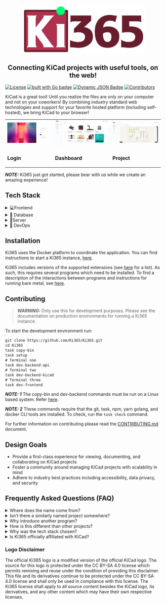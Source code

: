 <div align=center>
  <img src="logos/large/ki365_logo_hi_res_transparent.png" alt="Ki365 logo" width="400" height="auto" />
  <h2>Connecting KiCad projects with useful tools, on the web!</h2>
</div>
  
[![License](https://img.shields.io/badge/License-Apache_2.0-blue.svg)](https://opensource.org/licenses/Apache-2.0)
[![built with Go badge](https://img.shields.io/badge/built_with-Go-367B99.svg)](https://go.dev/talks/2012/splash.article)
[![Dynamic JSON Badge](https://img.shields.io/badge/dynamic/json?url=https%3A%2F%2Fipitio.github.io%2Fbackage%2FKi365%2FKi365%2Fki365.json&query=%24.downloads&logo=github&label=Pulls)](https://github.com/ki365/Ki365/pkgs/container/ki365)
[![Contributors](https://img.shields.io/github/contributors/ki365/ki365)](https://github.com/ki365/ki365/graphs/contributors)

KiCad is a great tool! Until you realize the files are only on your computer and not on your coworkers! By combining industry standard web technologies and support for your favorite hosted platform (including self-hosted), we bring KiCad to your browser! 

<div align=center>
  <table>
    <tr>
      <td>
        <img src="images/login.png" alt="Ki365 login page" width="400" height="auto" />
      </td>
      <td>
        <img src="images/dashboard.png" alt="Ki365 dashboard page" width="400" height="auto" />
      </td>
      <td>
        <img src="images/project.png" alt="Ki365 project page" width="400" height="auto" />
      </td>
    </tr>
    <tr>
      <td>
        <h3>Login</h3>
      </td>
      <td>
        <h3>Dashboard</h3>
      </td>
      <td>
        <h3>Project</h3>
      </td>
    </tr>
    </table>
</div>

**_NOTE:_** Ki365 just got started, please bear with us while we create an amazing experience!

## Tech Stack

<details>
  <summary>💻Frontend</summary>
  <ui>
    <li><a href="https://react.dev/">React</a></li>
    <li><a href="https://yarnpkg.com/">Yarn</a></li>
    <li><a href="https://tailwindcss.com/">Tailwind CSS</a></li>
    <li><a href="https://vitejs.dev/">Vite</a></li>
    <li><a href="https://radix-ui.com/">Radix, through ShadCN</a></li>
    <li><a href="https://threejs.org/">Three.js</a></li>
    <li><a href="https://kicanvas.org/">KiCanvas</a></li>
  </ui>
</details>

<details>
  <summary>🔢 Database</summary>
  <ui>
    <li><a href="https://github.com/ostafen/clover">CloverDB: Internal database</a></li>
    <li><a href="https://github.com/etcd-io/bbolt">bbolt: CloverDB key-value store</a></li>
    <li><a href="https://authzed.com/">AuthZed: Authorization</a></li>
  </ui>
</details>

<details>
  <summary>📱Server</summary>
  <ui>
    <li><a href="https://go.dev/">Golang</a></li>
    <li><a href="https://gorilla.github.io/">Gorilla</a></li>
    <li><a href="https://keratin.github.io/">AuthN</a></li>
  </ui>
</details>

<details>
  <summary>🚀 DevOps</summary>
  <ui>
    <li><a href="https://taskfile.dev/">Task</a></li>
    <li><a href="https://github.com/h2non/gock">Gock</a></li>
  </ui>
</details>

## Installation

Ki365 uses the Docker platform to coordinate the application. You can find instructions to start a Ki365 instance, [here](https://ki365.github.io/docs/docs/installation/).

Ki365 includes versions of the supported extensions (see [here](https://ki365.github.io/docs/docs/extensions/) for a list). As such, this requires several programs which need to be installed. To find a description of the interactions between programs and instructions for running bare metal, see [here](https://ki365.github.io/docs/docs/metal/).

## Contributing

> **_WARNING:_** Only use this for development purposes. Please see the documentation on production environments for running a Ki365 instance.

To start the development environment run:

```
git clone https://github.com/Ki365/Ki365.git
cd Ki365
task copy-bin
task setup
# Terminal one
task dev-backend-api
# Terminal two
task dev-backend-kicad
# Terminal three
task dev-frontend
```
**_NOTE: 1_** The copy-bin and dev-backend commands must be run on a Linux based system. Refer [here](https://github.com/Ki365/Ki365/issues/1).

**_NOTE: 2_** These commands require that the git, task, npm, yarn golang, and docker CLI tools are installed. To check, run the `task check` command.

For further information on contributing please read the [CONTRIBUTING.md](https://github.com/Ki365/Ki365/blob/main/CONTRIBUTING.md) document.

## Design Goals
- Provide a first-class experience for viewing, documenting, and collaborating on KiCad projects
- Foster a community around managing KiCad projects with scalability in mind
- Adhere to industry best practices including accessibility, data privacy, and security

## Frequently Asked Questions (FAQ)

<details>
  <summary>Where does the name come from?</summary>
  To continue the trend of using the suffix 365 to describe "a web enabled platform for sharing content," Ki365 was formed to bring KiCad projects onto the web!
</details>

<details>
  <summary> Isn't there a similarly named project somewhere?</summary>
  Yes, to give credit where credit is due, there was an organization which existed with same name on GitLab but has seen, up to now, little community collaboration
</details>

<details>
  <summary>Why introduce another program?</summary>
  By introducing a new program, we are able to build a product with a fresh stack and with community support! We are excited to bring KiCad to the web!
</details>

<details>
  <summary>How is this different than other projects?</summary>
  Ki365 brings KiCad projects to the web through modern technologies and best practices. This includes great documentation, DevOps, and community support.
</details>

<details>
  <summary>Why was the tech stack chosen?</summary>
  To bring KiCad to the web, many customer stories needed to be met. To meet this goal, we made specific decisions on the tech stack to balance performance, community familiarity, and reliability. If someone knows of a change to the tech stack to help bring us closer to this goal, please, create an issue!
</details>

<details>
  <summary>Is Ki365 officially affiliated with KiCad?</summary>
  No, Ki365 is not officially affiliated with KiCad. Although we strive to create a prominent software ecosystem with KiCad and other tools, we also want to respect the projects and branding of these tools. We hope the remixing of KiCad's branding can uplift both projects in a fair and equitable manner.
</details>

### Logo Disclaimer
The official Ki365 logo is a modified version of the official KiCad logo. The source for this logo is protected under the CC BY-SA 4.0 license which permits remixing and reuse under the condition of providing this disclaimer. This file and its derivatives continue to be protected under the CC BY-SA 4.0 license and shall only be used in compliance with this license. The Ki365 license shall apply to all source content besides the KiCad logo, its derivatives, and any other content which may have their own respective licenses.

